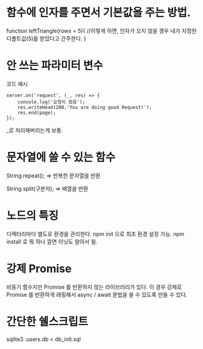 # 함수에 인자를 주면서 기본값을 주는 방법.
function leftTriangle(rows = 5){
    //이렇게 하면, 인자가 오지 않을 경우 내가 지정한 디폴트값(5)를 받았다고 간주한다.
}

# 안 쓰는 파라미터 변수
코드 예시
```
server.on('request', (_, res) => {
    console.log('요청이 왔음');
    res.writeHead(200,'You are doing good Request!');
    res.end(page);
});
```

_로 처리해버리는게 보통.

# 문자열에 쓸 수 있는 함수
String.repeat(); => 반복한 문자열을 반환

String.split(구분자); => 배열을 반환

# 노드의 특징 
디렉터리마다 별도로 환경을 관리한다.
npm init 으로 최초 환경 설정 가능.
npm install 로 뭐 하나 깔면 이닛도 알아서 됨.

# 강제 Promise
비동기 함수지만 Promise 를 반환하지 않는 라이브러리가 있다.
이 경우 강제로 Promise 를 반환하게 래핑해서 async / await 문법을 쓸 수 있도록 만들 수 있다.

# 간단한 쉘스크립트
sqlite3 .users.db < db_init.sql